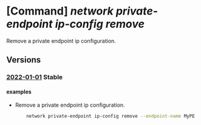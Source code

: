 # [Command] _network private-endpoint ip-config remove_

Remove a private endpoint ip configuration.

## Versions

### [2022-01-01](/Resources/mgmt-plane/L3N1YnNjcmlwdGlvbnMve30vcmVzb3VyY2Vncm91cHMve30vcHJvdmlkZXJzL21pY3Jvc29mdC5uZXR3b3JrL3ByaXZhdGVlbmRwb2ludHMve30=/2022-01-01.xml) **Stable**

<!-- mgmt-plane /subscriptions/{}/resourcegroups/{}/providers/microsoft.network/privateendpoints/{} 2022-01-01 properties.ipConfigurations[] -->

#### examples

- Remove a private endpoint ip configuration.
    ```bash
        network private-endpoint ip-config remove --endpoint-name MyPE -g MyRG -n MyIpConfig
    ```
